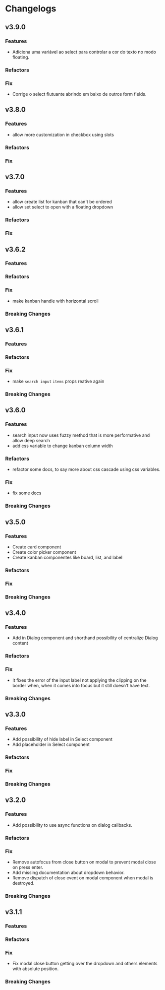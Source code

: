 # Changelogs

## v3.9.0

### Features

- Adiciona uma variável ao select para controlar a cor do texto no modo floating.

### Refactors

### Fix

- Corrige o select flutuante abrindo em baixo de outros form fields.

## v3.8.0

### Features

- allow more customization in checkbox using slots

### Refactors

### Fix

## v3.7.0

### Features

- allow create list for kanban that can't be ordered
- allow set select to open with a floating dropdown

### Refactors

### Fix

## v3.6.2

### Features

### Refactors

### Fix

- make kanban handle with horizontal scroll

### Breaking Changes

## v3.6.1

### Features

### Refactors

### Fix

- make `search input` `items` props reative again

### Breaking Changes

## v3.6.0

### Features

- search input now uses fuzzy method that is more performative and allow deep search
- add css variable to change kanban column width

### Refactors

- refactor some docs, to say more about css cascade using css variables.

### Fix

- fix some docs

### Breaking Changes

## v3.5.0

### Features

- Create card component
- Create color picker component
- Create kanban componentes like board, list, and label

### Refactors

### Fix

### Breaking Changes

## v3.4.0

### Features

- Add in Dialog component and shorthand possibility of centralize Dialog content

### Refactors

### Fix

- It fixes the error of the input label not applying the clipping on the border when, when it comes
  into focus but it still doesn't have text.

### Breaking Changes

## v3.3.0

### Features

- Add possibility of hide label in Select component
- Add placeholder in Select component

### Refactors

### Fix

### Breaking Changes

## v3.2.0

### Features

- Add possibility to use async functions on dialog callbacks.

### Refactors

### Fix

- Remove autofocus from close button on modal to prevent modal close on press enter.
- Add missing documentation about dropdown behavior.
- Remove dispatch of close event on modal component when modal is destroyed.

### Breaking Changes

## v3.1.1

### Features

### Refactors

### Fix

- Fix modal close button getting over the dropdown and others elements with absolute position.

### Breaking Changes

